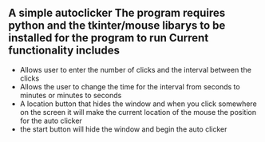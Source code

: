 A simple autoclicker
The program requires python and the tkinter/mouse libarys to be installed for the program to run
Current functionality includes
-------------------------------
- Allows user to enter the number of clicks and the interval between the clicks
- Allows the user to change the time for the interval from seconds to minutes or minutes to seconds
- A location button that hides the window and when you click somewhere on the screen it will make the current location of the mouse the position for the auto clicker
- the start button will hide the window and begin the auto clicker
